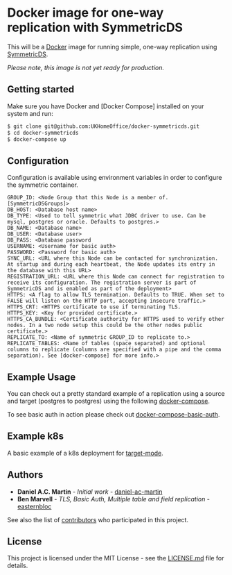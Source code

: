 Docker image for one-way replication with SymmetricDS
=====================================================

This will be a [Docker] image for running simple, one-way replication
using [SymmetricDS].

*Please note, this image is not yet ready for production.*

Getting started
---------------

Make sure you have Docker and [Docker Compose] installed on your system
and run:

```bash
$ git clone git@github.com:UKHomeOffice/docker-symmetricds.git
$ cd docker-symmetricds
$ docker-compose up
```

Configuration
-------------

Configuration is available using environment variables in order to configure the symmetric container.

```
GROUP_ID: <Node Group that this Node is a member of. [SymmetricDSGroups]>
DB_HOST: <Database host name>
DB_TYPE: <Used to tell symmetric what JDBC driver to use. Can be mysql, postgres or oracle. Defaults to postgres.>
DB_NAME: <Database name>
DB_USER: <Database user>
DB_PASS: <Database password
USERNAME: <Username for basic auth>
PASSWORD: <Password for basic auth>
SYNC_URL: <URL where this Node can be contacted for synchronization. At startup and during each heartbeat, the Node updates its entry in the database with this URL>
REGISTRATION_URL: <URL where this Node can connect for registration to receive its configuration. The registration server is part of SymmetricDS and is enabled as part of the deployment>
HTTPS: <A flag to allow TLS termination. Defaults to TRUE. When set to FALSE will listen on the HTTP port, accepting insecure traffic.>
HTTPS_CRT: <HTTPS certificate to use if terminating TLS.
HTTPS_KEY: <Key for provided certificate.>
HTTPS_CA_BUNDLE: <Certificate authority for HTTPS used to verify other nodes. In a two node setup this could be the other nodes public certificate.>
REPLICATE_TO: <Name of symmetric GROUP_ID to replicate to.>
REPLICATE_TABLES: <Name of tables (space separated) and optional columns to replicate (columns are specified with a pipe and the comma separation). See [docker-compose] for more info.>
```

Example Usage
-------------

You can check out a pretty standard example of a replication using a source and target (postgres to postgres) using the following [docker-compose].

To see basic auth in action please check out [docker-compose-basic-auth].

Example k8s
-----------

A basic example of a k8s deployment for [target-mode].

Authors
-------

* **Daniel A.C. Martin** - *Initial work* - [daniel-ac-martin]
* **Ben Marvell** - *TLS, Basic Auth, Multiple table and field replication* - [easternbloc]

See also the list of [contributors] who participated in this project.

License
-------

This project is licensed under the MIT License - see the [LICENSE.md]
file for details.

[contributors]:              https://github.com/UKHomeOffice/docker-symmetricds/graphs/contributors
[daniel-ac-martin]:          https://github.com/daniel-ac-martin
[easternbloc]:               https://github.com/easternbloc
[Docker]:                    https://www.docker.com/
[DockerCompose]:             https://docs.docker.com/compose/
[LICENSE.md]:                LICENSE.md
[SymmetricDS]:               https://www.symmetricds.org/
[SymmetricDSGroups]:         https://www.symmetricds.org/doc/3.8/html/user-guide.html#_groups
[docker-compose]:            docker-compose.yml
[docker-compose-basic-auth]: docker-compose-basic-auth.yml
[target-mode]:               k8s/target.yaml

